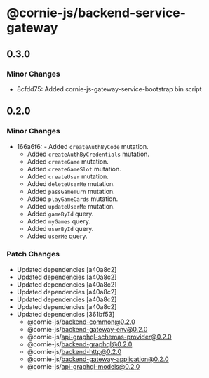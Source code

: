 # @cornie-js/backend-service-gateway

## 0.3.0

### Minor Changes

- 8cfdd75: Added cornie-js-gateway-service-bootstrap bin script

## 0.2.0

### Minor Changes

- 166a6f6: - Added `createAuthByCode` mutation.
  - Added `createAuthByCredentials` mutation.
  - Added `createGame` mutation.
  - Added `createGameSlot` mutation.
  - Added `createUser` mutation.
  - Added `deleteUserMe` mutation.
  - Added `passGameTurn` mutation.
  - Added `playGameCards` mutation.
  - Added `updateUserMe` mutation.
  - Added `gameById` query.
  - Added `myGames` query.
  - Added `userById` query.
  - Added `userMe` query.

### Patch Changes

- Updated dependencies [a40a8c2]
- Updated dependencies [a40a8c2]
- Updated dependencies [a40a8c2]
- Updated dependencies [a40a8c2]
- Updated dependencies [a40a8c2]
- Updated dependencies [a40a8c2]
- Updated dependencies [361bf53]
  - @cornie-js/backend-common@0.2.0
  - @cornie-js/backend-gateway-env@0.2.0
  - @cornie-js/api-graphql-schemas-provider@0.2.0
  - @cornie-js/backend-graphql@0.2.0
  - @cornie-js/backend-http@0.2.0
  - @cornie-js/backend-gateway-application@0.2.0
  - @cornie-js/api-graphql-models@0.2.0
